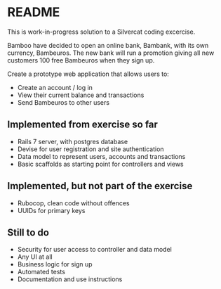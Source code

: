 # README

This is work-in-progress solution to a Silvercat coding excercise.

Bamboo have decided to open an online bank, Bambank, with its own currency, Bambeuros.
The new bank will run a promotion giving all new customers 100 free Bambeuros when they
sign up.

Create a prototype web application that allows users to:
- Create an account / log in
- View their current balance and transactions
- Send Bambeuros to other users

## Implemented from exercise so far

 - Rails 7 server, with postgres database
 - Devise for user registration and site authentication
 - Data model to represent users, accounts and transactions
 - Basic scaffolds as starting point for controllers and views

## Implemented, but not part of the exercise

 - Rubocop, clean code without offences
 - UUIDs for primary keys

## Still to do

 - Security for user access to controller and data model
 - Any UI at all
 - Business logic for sign up
 - Automated tests
 - Documentation and use instructions
